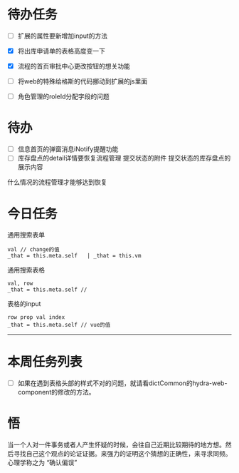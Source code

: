 # 待办任务
- [ ] 扩展的属性要新增加input的方法

- [x] 将出库申请单的表格高度变一下
- [x] 流程的首页审批中心更改按钮的想关功能
- [ ] 将web的特殊给格斯的代码挪动到扩展的js里面
- [ ] 角色管理的roleId分配字段的问题
# 待办
- [ ] 信息首页的弹窗消息iNotify提醒功能
- [ ] 库存盘点的detail详情要恢复流程管理
	提交状态的附件
	提交状态的库存盘点的展示内容

什么情况的流程管理才能够达到恢复

# 今日任务
通用搜索表单
~~~text
val // change的值
_that = this.meta.self   | _that = this.vm

~~~
通用搜索表格
~~~text
val, row
_that = this.meta.self //

~~~

表格的input
~~~text
row prop val index
_that = this.meta.self // vue的值
~~~

------
# 本周任务列表
- [ ] 如果在遇到表格头部的样式不对的问题，就请看dictCommon的hydra-web-component的修改的方法。


# 悟
当一个人对一件事务或者人产生怀疑的时候，会往自己近期比较期待的地方想。然后寻找自己这个观点的论证证据。来强力的证明这个猜想的正确性，来寻求同频。心理学称之为 “确认偏误”